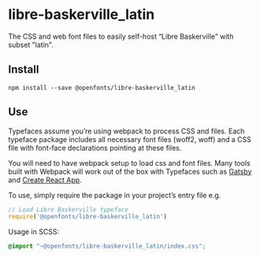 
# libre-baskerville_latin

The CSS and web font files to easily self-host “Libre Baskerville” with subset "latin".

## Install

`npm install --save @openfonts/libre-baskerville_latin`

## Use

Typefaces assume you’re using webpack to process CSS and files. Each typeface
package includes all necessary font files (woff2, woff) and a CSS file with
font-face declarations pointing at these files.

You will need to have webpack setup to load css and font files. Many tools built
with Webpack will work out of the box with Typefaces such as [Gatsby](https://github.com/gatsbyjs/gatsby)
and [Create React App](https://github.com/facebookincubator/create-react-app).

To use, simply require the package in your project’s entry file e.g.

```javascript
// Load Libre Baskerville typeface
require('@openfonts/libre-baskerville_latin')
```

Usage in SCSS:
```scss
@import "~@openfonts/libre-baskerville_latin/index.css";
```
